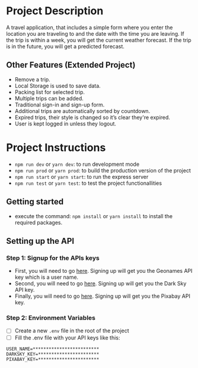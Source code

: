# Project Description
A travel application, that includes a simple form where you enter the location you are traveling to and the date with the time you are leaving. If the trip is within a week, you will get the current weather forecast. If the trip is in the future, you will get a predicted forecast.

## Other Features (Extended Project)
- Remove a trip.
- Local Storage is used to save data.
- Packing list for selected trip.
- Multiple trips can be added.
- Traditional sign-in and sign-up form.
- Additional trips are automatically sorted by countdown.
- Expired trips, their style is changed so it’s clear they're expired.
- User is kept logged in unless they logout.

# Project Instructions
- `npm run dev` or `yarn dev`: to run development mode
- `npm run prod` or `yarn prod`: to build the production version of the project
- `npm run start` or `yarn start`: to run the express server
- `npm run test` or `yarn test`: to test the project functionallities

## Getting started
- execute the command: `npm install` or `yarn install` to install the required packages.

## Setting up the API

### Step 1: Signup for the APIs keys
- First, you will need to go [here](http://www.geonames.org/export/web-services.html). Signing up will get you the Geonames API key which is a user name.
- Second, you will need to go [here](https://darksky.net/dev). Signing up will get you the Dark Sky API key.
- Finally, you will need to go [here](https://pixabay.com/api/docs/). Signing up will get you the Pixabay API key.

### Step 2: Environment Variables
- [ ] Create a new ```.env``` file in the root of the project
- [ ] Fill the .env file with your API keys like this:
```
USER_NAME=*************************
DARKSKY_KEY=***********************
PIXABAY_KEY=***********************
```